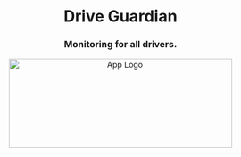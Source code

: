 <a name="readme-top"></a>
<h1 align="center">Drive Guardian</h1> 

<h3 align="center">Monitoring for all drivers.</h3>

<p align="center">
  <img width="400" height="160" src="https://github.com/aajin126/DriveGuardian/assets/122766068/1d6216ff-bc84-4ae7-806b-f510af541185" alt="App Logo">
</p>
